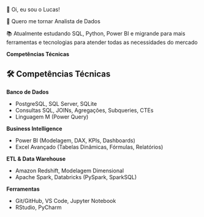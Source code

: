 👋 Oi, eu sou o Lucas!

🎯 Quero me tornar Analista de Dados

📚 Atualmente estudando SQL, Python, Power BI e migrande para mais ferramentas e tecnologias para atender todas as necessidades do mercado

**Competências Técnicas**

## 🛠 Competências Técnicas

**Banco de Dados**  
- PostgreSQL, SQL Server, SQLite  
- Consultas SQL, JOINs, Agregações, Subqueries, CTEs  
- Linguagem M (Power Query)

**Business Intelligence**  
- Power BI (Modelagem, DAX, KPIs, Dashboards)  
- Excel Avançado (Tabelas Dinâmicas, Fórmulas, Relatórios)

**ETL & Data Warehouse**  
- Amazon Redshift, Modelagem Dimensional  
- Apache Spark, Databricks (PySpark, SparkSQL)

**Ferramentas**  
- Git/GitHub, VS Code, Jupyter Notebook  
- RStudio, PyCharm
